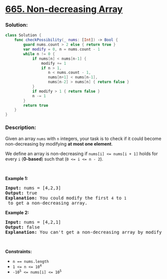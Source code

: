 # [665. Non-decreasing Array](https://leetcode.com/problems/non-decreasing-array/)

### Solution:
```swift
class Solution {
    func checkPossibility(_ nums: [Int]) -> Bool {
        guard nums.count > 2 else { return true }
        var modify = 0, n = nums.count - 1
        while n != 0 {
            if nums[n] < nums[n-1] {
                modify += 1
                if n > 1,
                   n < nums.count - 1,
                   nums[n+1] < nums[n-1],
                   nums[n-2] > nums[n] { return false }
            }
            if modify > 1 { return false }
            n -= 1
        }
        return true
    }
}
```

### Description:

<div><p>Given an array <code>nums</code> with <code>n</code> integers, your task is to check if it could become non-decreasing by modifying <strong>at most one element</strong>.</p>

<p>We define an array is non-decreasing if <code>nums[i] &lt;= nums[i + 1]</code> holds for every <code>i</code> (<strong>0-based</strong>) such that (<code>0 &lt;= i &lt;= n - 2</code>).</p>

<p>&nbsp;</p>
<p><strong>Example 1:</strong></p>

<pre><strong>Input:</strong> nums = [4,2,3]
<strong>Output:</strong> true
<strong>Explanation:</strong> You could modify the first <code>4</code> to <code>1</code> to get a non-decreasing array.
</pre>

<p><strong>Example 2:</strong></p>

<pre><strong>Input:</strong> nums = [4,2,1]
<strong>Output:</strong> false
<strong>Explanation:</strong> You can't get a non-decreasing array by modify at most one element.
</pre>

<p>&nbsp;</p>
<p><strong>Constraints:</strong></p>

<ul>
	<li><code>n == nums.length</code></li>
	<li><code>1 &lt;= n &lt;= 10<sup>4</sup></code></li>
	<li><code>-10<sup>5</sup> &lt;= nums[i] &lt;= 10<sup>5</sup></code></li>
</ul>
</div>